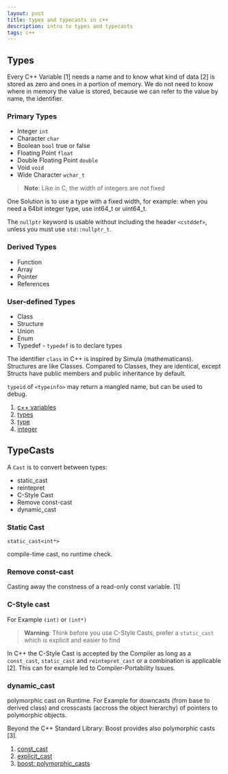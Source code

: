 ```yaml
---
layout: post
title: types and typecasts in c++
description: intro to types and typecasts 
tags: c++ 
---
```


## Types

Every C++ Variable [1] needs a name and to know what kind of data [2] is stored as zero and ones in a portion of memory. We do not need to know where in memory the value is stored, because we can refer to the value by name, the identifier. 


### Primary Types

- Integer `int`
- Character `char`
- Boolean `bool` true or false
- Floating Point `float`
- Double Floating Point `double`
- Void `void`
- Wide Character `wchar_t`   


> **Note**: Like in C, the width of integers are not fixed 

One Solution is to use a type with a fixed width, for example: when you need a 64bit integer type, use int64_t or uint64_t.  


The `nullptr` keyword is usable without including the header `<cstddef>`, unless you must use  `std::nullptr_t`.



### Derived Types

- Function 
- Array
- Pointer
- References

### User-defined Types 

- Class
- Structure
- Union
- Enum
- Typedef - `typedef` is to declare types 

The identifier `class` in C++ is inspired by Simula (mathematicans).
Structures are like Classes. Compared to Classes, they are identical, except Structs have public members and public inheritance by default.

`typeid` of `<typeinfo>` may return a mangled name, but can be used to debug.


1. [c++ variables](http://www.cplusplus.com/doc/tutorial/variables/)
2. [types](https://en.cppreference.com/w/cpp/language/types)
3. [type](https://en.cppreference.com/w/cpp/language/type)
4. [integer](https://en.cppreference.com/w/cpp/types/integer)


## TypeCasts

A `Cast` is to convert between types:

- static_cast
- reintepret
- C-Style Cast 
- Remove const-cast
- dynamic_cast


### Static Cast

`static_cast<int*>` 

compile-time cast, no runtime check.


### Remove const-cast

Casting away the constness of a read-only const variable. [1]


### C-Style cast

For Example `(int)` or `(int*)`

> **Warning**: Think before you use C-Style Casts, prefer a `static_cast` which is explicit and easier to find

In C++ the C-Style Cast is accepted by the Compiler as long as a `const_cast`, `static_cast` and `reintepret_cast` or a combination is applicable [2]. This can for example led to Compiler-Portability Issues. 


### dynamic_cast

polymorphic cast on Runtime. 
For Example for downcasts (from base to derived class) and crosscasts (accross the object hierarchy) of pointers to polymorphic objects. 

Beyond the C++ Standard Library: Boost provides also polymorphic casts [3].


1. [const_cast](https://en.cppreference.com/w/cpp/language/const_cast)
2. [explicit_cast](https://en.cppreference.com/w/cpp/language/)
3. [boost:  polymorphic_casts](https://www.boost.org/doc/libs/1_74_0/doc/html/conversion/polymorphic_casts.html)
